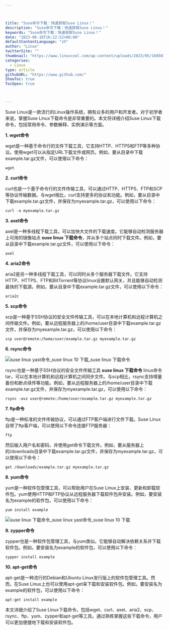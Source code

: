 ```yaml
---



title: "Suse命令下载：快速获取Suse Linux！"
description: "Suse命令下载：快速获取Suse Linux！"
keywords: "Suse命令下载：快速获取Suse Linux！"
date: "2023-06-18T16:22:52+08:00"
defaultContentLanguage: "zh"
author: "Linux"
twitterSite: ""
thumbnail: "https://www.linuxcool.com/wp-content/uploads/2023/05/1685016556501_1.png"
categories:
  - Linux
type: article
githubURL: "https://www.github.com/"
ShowToc: true
TocOpen: true



---
```


Suse Linux是一款流行的Linux操作系统，拥有众多的用户和开发者。对于初学者来说，掌握Suse Linux下载命令是非常重要的。本文将详细介绍Suse Linux下载命令，包括常用命令、参数解释、实例演示等方面。

**1. wget命令**

wget是一种基于命令行的文件下载工具，它支持HTTP、HTTPS和FTP等多种协议。使用wget可以从指定URL下载文件或网页。例如，要从目录中下载example.tar.gz文件，可以使用以下命令：

```
wget
```

**2. curl命令**

curl也是一个基于命令行的文件传输工具，可以通过HTTP、HTTPS、FTP和SCP等协议传输数据。与wget相比，curl支持更多的协议和功能。例如，要从目录中下载example.tar.gz文件，并保存为myexample.tar.gz，可以使用以下命令：

```
curl -o myexample.tar.gz
```

**3. axel命令**

axel是一种多线程下载工具，可以加快大文件的下载速度。它能够自动检测服务器上可用的镜像站点 **suse linux 下载命令**，并从多个站点同时下载文件。例如，要从目录中下载example.tar.gz文件，可以使用以下命令：

```
axel
```

**4. aria2命令**

aria2是另一种多线程下载工具，可以同时从多个服务器下载文件。它支持HTTP、HTTPS、FTP和BitTorrent等协议linux设置默认网关，并且能够自动检测最快的下载源。例如，要从目录中下载example.tar.gz文件，可以使用以下命令：

```
aria2c
```

**5. scp命令**

scp是一种基于SSH协议的安全文件传输工具，可以在本地计算机和远程计算机之间传输文件。例如，要从远程服务器上的/home/user目录中下载example.tar.gz文件，并保存为myexample.tar.gz，可以使用以下命令：

```
scp user@remote:/home/user/example.tar.gz myexample.tar.gz
```

**6. rsync命令**

![suse linux yast命令_suse linux 10 下载_suse linux 下载命令](https://www.linuxcool.com/wp-content/uploads/2023/05/1685016556501_1.png)

rsync也是一种基于SSH协议的安全文件传输工具 **suse linux 下载命令** linux命令tar，可以在本地计算机和远程计算机之间同步文件。与scp相比，rsync支持增量备份和断点续传等功能。例如，要从远程服务器上的/home/user目录中下载example.tar.gz文件，并保存为myexample.tar.gz，可以使用以下命令：

```
rsync -avz user@remote:/home/user/example.tar.gz myexample.tar.gz
```

**7. ftp命令**

ftp是一种标准的文件传输协议，可以通过FTP客户端进行文件下载。Suse Linux自带了ftp客户端，可以使用以下命令连接FTP服务器：

```
ftp
```

然后输入用户名和密码，并使用get命令下载文件。例如，要从服务器上的/downloads目录中下载example.tar.gz文件，并保存为myexample.tar.gz，可以使用以下命令：

```
get /downloads/example.tar.gz myexample.tar.gz
```

**8. yum命令**

yum是一种软件包管理工具，可以帮助用户在Suse Linux上安装、更新和卸载软件包。yum使用HTTP和FTP协议从远程服务器下载软件包并安装。例如，要安装名为example的软件包，可以使用以下命令：

```
yum install example
```

![suse linux 下载命令_suse linux yast命令_suse linux 10 下载](https://www.linuxcool.com/wp-content/uploads/2023/05/1685016556501_2.jpg)

**9. zypper命令**

zypper也是一种软件包管理工具，与yum类似。它能够自动解决依赖关系并下载软件包。例如，要安装名为example的软件包，可以使用以下命令：

```
zypper install example
```

**10. apt-get命令**

apt-get是一种流行的Debian和Ubuntu Linux发行版上的软件包管理工具。然而，在Suse Linux上也可以使用apt-get来下载和安装软件包。例如，要安装名为example的软件包，可以使用以下命令：

```
apt-get install example
```

本文详细介绍了Suse Linux下载命令，包括wget、curl、axel、aria2、scp、rsync、ftp、yum、zypper和apt-get等工具。通过熟练掌握这些下载命令，用户可以更加便捷地下载和安装软件包。